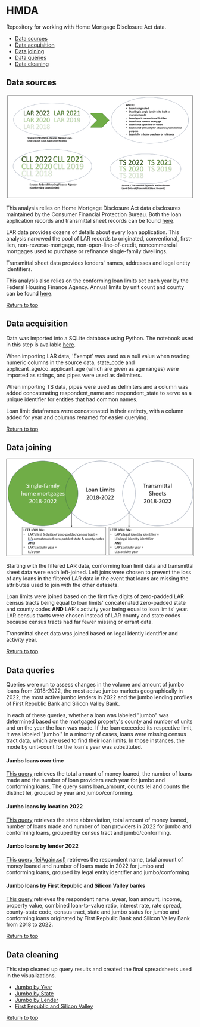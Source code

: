 <h1>HMDA</h1>
Repository for working with Home Mortgage Disclosure Act data.

<ul id="top">
    <li><a href="#sources">Data sources</a></li>
    <li><a href="#acquisition">Data acquisition</a></li>
    <li><a href="#joins">Data joining</a></li>
    <li><a href="#queries">Data queries</a></li>
    <li><a href="#cleaning">Data cleaning</a></li>
</ul>

<h2 id="sources">Data sources</h2>

<img src="./img/Datasets.png" />

This analysis relies on Home Mortgage Disclosure Act data disclosures maintained by the Consumer Financial Protection Bureau. Both the loan application records and transmittal sheet records can be found <a href="https://ffiec.cfpb.gov/data-publication/dynamic-national-loan-level-dataset/2022" target="_blank">here</a>.

LAR data provides dozens of details about every loan application. This analysis narrowed the pool of LAR records to originated, conventional, first-lien, non-reverse-mortgage, non-open-line-of-credit, noncommercial mortgages used to purchase or refinance single-family dwellings.

Transmittal sheet data provides lenders' names, addresses and legal entity identifiers. 

This analysis also relies on the conforming loan limits set each year by the Federal Housing Finance Agency. Annual limits by unit count and county can be found <a href="https://www.fhfa.gov/DataTools/Downloads/Pages/Conforming-Loan-Limit.aspx" target="_blank">here</a>.

<a href="#top">Return to top</a>

<h2 id="acquisition">Data acquisition</h2>

Data was imported into a SQLite database using Python. The notebook used in this step is available <a href="./createSQL.py" target="_blank">here</a>.

When importing LAR data, 'Exempt' was used as a null value when reading numeric columns in the source data, state_code and applicant_age/co_applicant_age (which are given as age ranges) were imported as strings, and pipes were used as delimiters.

When importing TS data, pipes were used as delimiters and a column was added concatenating respondent_name and respondent_state to serve as a unique identifier for entities that had common names.

Loan limit dataframes were concatenated in their entirety, with a column added for year and columns renamed for easier querying.

<a href="#top">Return to top</a>

<h2 id="joins">Data joining</h2>

<img src="./img/Joins.png" />

Starting with the filtered LAR data, conforming loan limit data and transmittal sheet data were each left-joined. Left joins were chosen to prevent the loss of any loans in the filtered LAR data in the event that loans are missing the attributes used to join with the other datasets.

Loan limits were joined based on the first five digits of zero-padded LAR census tracts being equal to loan limits' concatenated zero-padded state and county codes <strong>AND</strong> LAR's activity year being equal to loan limits' year. LAR census tracts were chosen instead of LAR county and state codes because census tracts had far fewer missing or errant data.

Transmittal sheet data was joined based on legal identiy identifier and activity year.

<a href="#top">Return to top</a>

<h2 id="queries">Data queries</h2>

Queries were run to assess changes in the volume and amount of jumbo loans from 2018-2022, the most active jumbo markets geographically in 2022, the most active jumbo lenders in 2022 and the jumbo lending profiles of First Republic Bank and Silicon Valley Bank.

In each of these queries, whether a loan was labeled "jumbo" was determined based on the mortgaged property's county and number of units and on the year the loan was made. If the loan exceeded its respective limit, it was labeled "jumbo." In a minority of cases, loans were missing census tract data, which are used to find their loan limits. In those instances, the mode by unit-count for the loan's year was substituted.

<h4>Jumbo loans over time</h4>

<a href="./queries/totalsByYear.sql" target="_blank">This query</a> retrieves the total amount of money loaned, the number of loans made and the number of loan providers each year for jumbo and conforming loans. The query sums loan_amount, counts lei and counts the distinct lei, grouped by year and jumbo/conforming.

<h4>Jumbo loans by location 2022</h4>

<a href="./queries/totalsByCensusTract.sql" target="_blank">This query</a> retrieves the state abbreviation, total amount of money loaned, number of loans made and number of loan providers in 2022 for jumbo and conforming loans, grouped by census tract and jumbo/conforming.

<h4>Jumbo loans by lender 2022</h4>

<a href="./queries/totalsByLEI.sql" target="_blank">This query (leiAgain.sql)</a> retrieves the respondent name, total amount of money loaned and number of loans made in 2022 for jumbo and conforming loans, grouped by legal entity identifier and jumbo/conforming.

<h4>Jumbo loans by First Republic and Silicon Valley banks</h4>

<a href="./queries/fr_sv_banks.sql" target="_blank">This query</a> retrieves the respondent name, uyear, loan amount, income, property value, combined loan-to-value ratio, interest rate, rate spread, county-state code, census tract, state and jumbo status for jumbo and conforming loans originated by First Repbulic Bank and Silicon Valley Bank from 2018 to 2022.

<a href="#top">Return to top</a>

<h2 id="cleaning">Data cleaning</h2>

This step cleaned up query results and created the final spreadsheets used in the visualizations.

<ul>
    <li><a href="./dataCleaning/byYear.py" target="_blank">Jumbo by Year</a></li>
    <li><a href="./dataCleaning/byCensusTract.py" target="_blank">Jumbo by State</a></li>
    <li><a href="./dataCleaning/byLender.py" target="_blank">Jumbo by Lender</a></li>
    <li><a href="./dataCleaning/deadBanks.py" target="_blank">First Republic and Silicon Valley</a></li>
</ul>

<a href="#top">Return to top</a>